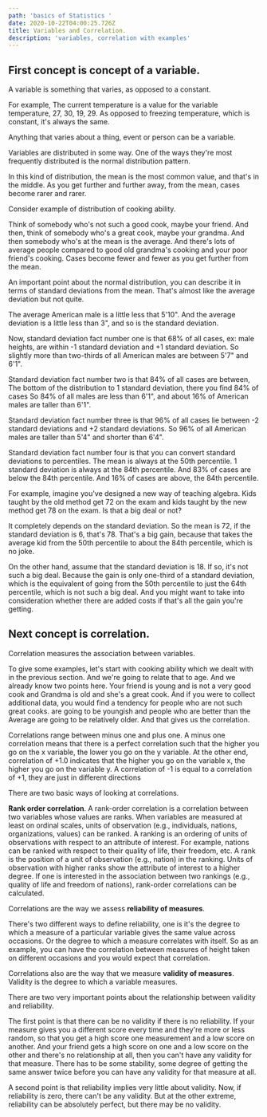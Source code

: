 ```yaml
---
path: 'basics of Statistics '
date: 2020-10-22T04:00:25.726Z
title: Variables and Correlation.
description: 'variables, correlation with examples'
---
```

## First concept is concept of a **variable**. 

A variable is something that varies, as opposed to a constant. 

For example, The current temperature is a value for the variable temperature, 27, 30, 19, 29. As opposed to freezing temperature, which is constant, it's always the same.

 Anything that varies about a thing, event or person can be a variable.

Variables are distributed in some way. One of the ways they're most frequently distributed is the normal distribution pattern.

In this kind of distribution, the mean is the most common value, and that's in the middle. As you get further and further away, from the mean, cases become rarer and rarer.

Consider example of distribution of cooking ability. 

Think of somebody who's not such a good cook, maybe your friend. And then, think of somebody who's a great cook, maybe your grandma. And then somebody who's at the mean is the average. And there's lots of average people compared to good old grandma's cooking and your poor friend's cooking. Cases become fewer and fewer as you get further from the mean.

An important point about the normal distribution, you can describe it in terms of standard deviations from the mean. That's almost like the average deviation but not quite.

The average American male is a little less that 5'10". And the average deviation is a little less than 3", and so is the standard deviation.

Now, standard deviation fact number one is that 68% of all cases, ex: male heights, are within -1 standard deviation and +1 standard deviation. So slightly more than two-thirds of all American males are between 5'7" and 6'1". 

Standard deviation fact number two is that 84% of all cases are between, The bottom of the distribution  to 1 standard deviation, there you find 84% of cases So 84% of all males are less than 6'1", and about 16% of American males are taller than 6'1". 

Standard deviation fact number three is that 96% of all cases lie between -2 standard deviations and +2 standard deviations. So 96% of all American males are taller than 5'4" and shorter than 6'4". 

Standard deviation fact number four is that you can convert standard deviations to percentiles. The mean is always at the 50th percentile. 1 standard deviation is always at the 84th percentile. And 83% of cases are below the 84th percentile. And 16% of cases are above, the 84th percentile. 

For example, imagine you've designed a new way of teaching algebra. Kids taught by the old method get 72 on the exam and kids taught by the new method get 78 on the exam. Is that a big deal or not?

It completely depends on the standard deviation. So the mean is 72, if the standard deviation is 6, that's 78. That's a big gain, because that takes the average kid from the 50th percentile to about the 84th percentile, which is no joke.

On the other hand, assume that the standard deviation is 18. If so, it's not such a big deal. Because the gain is only one-third of a standard deviation, which is the equivalent of going from the 50th percentile to just the 64th percentile, which is not such a big deal. And you might want to take into consideration whether there are added costs if that's all the gain you're getting.

## Next concept is **correlation**.

Correlation measures the association between variables. 

To give some examples, let's start with cooking ability which we dealt with in the previous section. And we're going to relate that to age. And we already know two points here.  Your friend is young and is not a very good cook and Grandma is old and she's a great cook. And if you were to collect additional data, you would find a tendency for people who are not such great cooks. are going to be youngish and people who are better than the Average are going to be relatively older. And that gives us the correlation.

Correlations range between minus one and plus one. A minus one correlation means that there is a perfect correlation such that the higher you go on the x variable, the lower you go on the y variable. At the other end, correlation of +1.0 indicates that the higher you go on the variable x, the higher you go on the variable y. A correlation of -1 is equal to a correlation of +1, they are just in different directions

There are two basic ways of looking at correlations. 

**Rank order correlation**. A rank-order correlation is a correlation between two variables whose values are ranks.
 When variables are measured at least on ordinal scales, units of observation (e.g., individuals, nations, organizations, values) can be ranked. A ranking is an ordering of units of observations with respect to an attribute of interest. For example, nations can be ranked with respect to their quality of life, their freedom, etc. A rank is the position of a unit of observation (e.g., nation) in the ranking. Units of observation with higher ranks show the attribute of interest to a higher degree. If one is interested in the association between two rankings (e.g., quality of life and freedom of nations), rank-order correlations can be calculated. 

Correlations are the way we assess **reliability of measures**.

There's two different ways to define reliability, one is it's the degree to which a measure of a particular variable gives the same value across occasions. Or the degree to which a measure correlates with itself. So as an example, you can have the correlation between measures of height taken on different occasions and you would expect that correlation.

Correlations also are the way that we measure **validity of measures**. Validity is the degree to which a variable measures.

There are two very important points about the relationship between validity and reliability.

The first point is that there can be no validity if there is no reliability. If your measure gives you a different score every time and they're more or less random, so that you get a high score one measurement and a low score on another. And your friend gets a high score on one and a low score on the other and there's no relationship at all, then you can't have any validity for that measure. There has to be some stability, some degree of getting the same answer twice before you can have any validity for that measure at all.

A second point is that reliability implies very little about validity. Now, if reliability is zero, there can't be any validity. But at the other extreme, reliability can be absolutely perfect, but there may be no validity.
